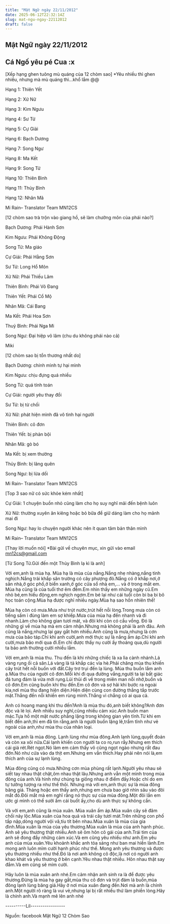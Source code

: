 ```yaml
---
title: "Mật Ngữ ngày 22/11/2012"
date: 2025-06-12T22:32:14Z
slug: mat-ngu-ngay-22112012
draft: false
---
```


## Mật Ngữ ngày 22/11/2012

## Cá Ngố yêu pé Cua :x

[Xếp hạng ghen tuông mù quáng của 12 chòm sao]
*Yêu nhiều thì ghen nhiều, nhưng mà mù quáng thì...khổ lắm @@
 

 
Hạng 1: Thiên Yết
 
Hạng 2: Xử Nữ
 
Hạng 3: Kim Ngưu
 
Hạng 4: Sư Tử
 
Hạng 5: Cự Giải
 
Hạng 6: Bạch Dương
 
Hạng 7: Song Ngư
 
Hạng 8: Ma Kết
 
Hạng 9: Song Tử
 
Hạng 10: Thiên Bình
 
Hạng 11: Thủy Bình
 
Hạng 12: Nhân Mã
 
Mi Rain– Translator Team MN12CS
 
 
 
 
[12 chòm sao trà trộn vào giang hồ, sẽ làm chưởng môn của phái nào?]
 

 
Bạch Dương: Phái Hành Sơn
 
Kim Ngưu: Phái Không Động
 
Song Tử: Ma giáo
 
Cự Giải: Phái Hằng Sơn
 
Sư Tử: Long Hổ Môn
 
Xử Nữ: Phái Thiếu Lâm
 
Thiên Bình: Phái Võ Đang
 
Thiên Yết: Phái Cổ Mộ
 
Nhân Mã: Cái Bang
 
Ma Kết: Phái Hoa Sơn
 
Thuỷ Bình: Phái Nga Mi
 
Song Ngư: Đại hiệp võ lâm (chu du không phái nào cả)
 
Miki
 
 
 
 
[12 chòm sao bị tổn thương nhất do]
 

 
Bạch Dương: chính mình tự hại mình
 
Kim Ngưu: chịu đựng quá nhiều
 
Song Tử: quá tính toán
 
Cự Giải: người yêu thay đổi
 
Sư Tử: bị từ chối
 
Xử Nữ: phát hiện mình đã vô tình hại người
 
Thiên Bình: cô đơn
 
Thiên Yết: bị phản bội
 
Nhân Mã: gò bó
 
Ma Kết: bị xem thường
 
Thủy Bình: bị lãng quên
 
Song Ngư: bị lừa dối
 
Mi Rain– Translator Team MN12CS
 
 
 
 
[Top 3 sao nữ có sức khỏe kém nhất]
 

 
Cự Giải: 1 chuyện buồn nhỏ cũng làm cho họ suy nghĩ mãi đến bệnh luôn
 
Xử Nữ: thường xuyên ăn kiêng hoặc bỏ bữa để giữ dáng làm cho họ mãnh mai đi
 
Song Ngư: hay lo chuyện người khác nên ít quan tâm bản thân mình
 
Mi Rain– Translator Team MN12CS
 
 
 
 
[Thay lời muốn nói]
*Bài gửi về chuyên mục, xin gửi vào email mn12cs@gmail.com
 
[Từ Song Tử.Gửi đến một Thủy Bình lạ kì là anh]
 

 
Với em,anh là mùa hạ.
Mùa hạ là mùa của nắng.Nắng nhẹ nhàng,nắng tinh nghịch.Nắng trải khắp sân trường có cây phượng đỏ.Nắng có ở khắp nơi,ở sân nhà,ở góc phố,ở biển xanh,ở góc cửa sổ nhà em,... và ở trong mắt em.
Mùa hạ cũng là của tuổi thơ êm đềm.Em nhìn thấy em những ngày cũ.Em nhỏ bé,em hiếu động,em nghịch ngợm.Em bé lại như cái tuổi còn bi ba bi bô học toán cộng.Mùa hạ được nghỉ nhiều ngày.Mùa hạ sao hồn nhiên thế!
 
Mùa hạ còn có mưa.Mưa như trút nước,trút hết nỗi lòng.Trong mưa còn có tiếng sấm ì đùng làm em sợ khiếp.Mưa của mùa hạ đến nhanh và đi nhanh.Làm cho không gian tươi mát, và đôi khi còn có cầu vồng.
Đó là những gì về mùa hạ mà em cảm nhận.Nhưng mà không phải là anh đâu. Anh cũng là nắng,nhưng lại gay gắt hơn nhiều.Anh cũng là mưa,nhưng là cơn mưa của bão táp.Chỉ khi anh cười,anh mới thực sự là nắng ấm áp.Chỉ khi anh cười,mưa bão mới qua đi.Em chỉ được thấy nụ cười ấy thoáng qua,dù người ta bảo anh thường cười nhiều lắm.
 
Với em,anh là mùa thu.
Thu đến là khi những chiếc là xa lìa cành nhánh.Lá vàng rụng ối cả sân.Lá vàng lả tả khắp các vỉa hè.Phải chăng mùa thu khiến cây trút hết nỗi buồn với đất.Cây trơ trụi đến lạ lùng. Mùa thu buồn lắm anh ạ.Mùa thu của người cô đơn.Mỗi khi đi qua đường vắng,người ta lại bất giác đá tung đám lá vừa mới rụng.Lủi thủi đi về trong miên man nỗi nhớ,buồn và cô đơn.Em cũng buồn khi thu đến.Em cô đơn và sợ hãi khi bước ra ngoài kia,nơi mùa thu đang hiện diện.Hiện diện cùng con đường thẳng tắp trước mặt.Thẳng đến nỗi khiến em rùng mình.Thẳng vì chẳng có ai qua cả.
 
Anh có hoang mang khi thu đến?Anh là mùa thu đó,anh biết không?Anh đơn độc và lẻ loi. Anh nhiều suy nghĩ,cũng nhiều cảm xúc.Anh buồn man mác.Tựa hồ một mặt nước phẳng lặng trong không gian yên tĩnh.Từ khi em biết đến anh,thì em đã tin rằng,anh là người buồn lặng lẽ,trầm tĩnh như vẻ ngoài của anh,như mùa thu của nhân loại.
 
Với em,anh là mùa đông.
Lạnh lùng như mùa đông.Anh lạnh lùng,quyết đoán và còn xa xôi nữa.Cái lạnh khiến con người ta co ro,run rẩy.Nhưng em thích cái giá rét.Rét ngọt.Nó làm em cảm thấy vô cũng ngọt ngào nhưng rất đau đớn.Nó như cứa vào da thịt em.Nhưng em vẫn thích.Hay phải nên nói là,em thích anh của sự lạnh lùng.
 
Mùa đông cũng có mưa.Những cơn mùa phùng rất lạnh.Người yêu nhau sẽ siết tay nhau thật chặt,ôm nhau thật lâu.Nhưng anh vẫn một mình trong mùa đông của anh.Và hình như chúng ta giống nhau ở điểm đấy.Hoặc chỉ do em tự tưởng tượng ra như thế thôi. Nhưng mà với em,anh thực sự là mùa đông băng giá.
Thảng hoặc em thấy anh,nhưng em chưa bao giờ nhìn sâu vào đôi mắt đó.Đôi mắt mà em nghĩ rằng nó thực sự của mùa đông.Một đôi lần em ước gì mình có thể sưởi ấm cái buốt ấy,cho dù anh thực sự không cần.
 
Và với em,anh cũng là mùa xuân.
Mùa xuân ấm áp.Mùa xuân cây sẽ đâm chồi nảy lộc.Mùa xuân của hoa quả và trái cây tươi mát.Trên những con phố tấp nập,dòng người vội vã,tíu tít bên nhau.Mùa xuân là mùa của gia đình.Mùa xuân là mùa của yêu thương.Mùa xuân là mùa của anh hạnh phúc.
Anh sẽ yêu thương thật nhiều.Anh sẽ ôm hôn cô gái của anh.Trái tim của anh sẽ đong đầy những cảm xúc.Và em cũng yêu nhiều như anh.Em yêu anh của mùa xuân.Yêu khoảnh khắc anh tỏa sáng như ban mai hiền lành.Em mong anh luôn mỉm cười hạnh phúc như thế. Mong anh yêu thương và được yêu thương nhiều như thế.Đó là nơi anh không cô độc,là nơi có người anh khao khát và yêu thương ở bên cạnh.Yêu nhau thật nhiều. Hôn nhau thật say đắm.Và em cũng sẽ mỉm cười.
 
Hãy luôn là mùa xuân anh nhé.Em cảm nhận anh sinh ra là để được yêu thương.Đừng là mùa hạ gay gắt,mùa thu cô đơn và trút đám lá buồn,mùa đông lạnh lùng băng giá.Hãy ở nơi mùa xuân đang đến.Nơi mà anh là chính anh.Một người rõ ràng là vui vẻ,nhưng lại bị rất nhiều thứ làm phiền lòng.Hãy là chính anh.Và mạnh mẽ lên anh nhé 
 
----------Lil-----------------
 
Nguồn: facebook Mật Ngữ 12 Chòm Sao